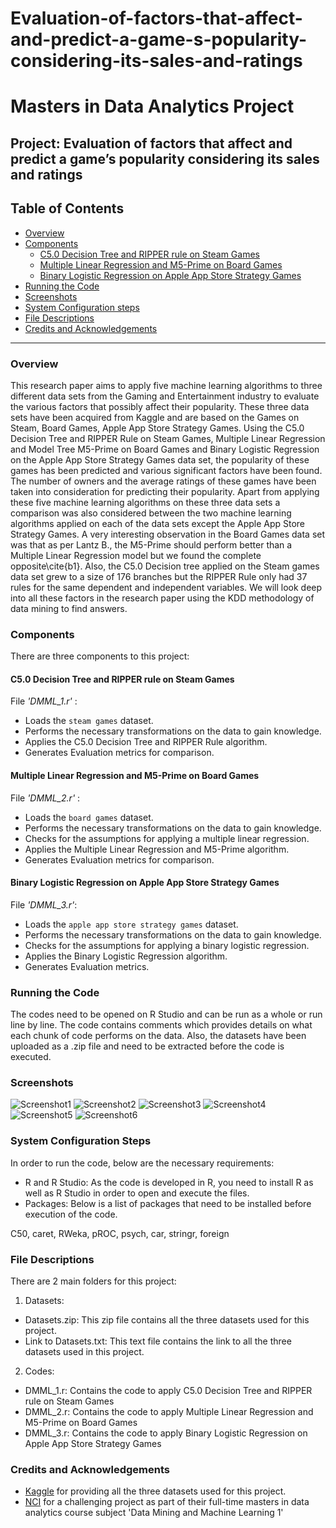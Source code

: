 # Evaluation-of-factors-that-affect-and-predict-a-game-s-popularity-considering-its-sales-and-ratings

# Masters in Data Analytics Project

## Project: Evaluation of factors that affect and predict a game’s popularity considering its sales and ratings

## Table of Contents

- [Overview](#overview)
- [Components](#components)
  - [C5.0 Decision Tree and RIPPER rule on Steam Games](#steam)
  - [Multiple Linear Regression and M5-Prime on Board Games](#board)
  - [Binary Logistic Regression on Apple App Store Strategy Games](#strategy)
- [Running the Code](#running)
- [Screenshots](#screenshots)
- [System Configuration steps](#config)
- [File Descriptions](#files)
- [Credits and Acknowledgements](#credits)

***

<a id='overview'></a>

### Overview
This research paper aims to apply five machine learning algorithms to three different data sets from the  Gaming and Entertainment industry to evaluate the various factors that possibly affect their popularity. These three data sets have been acquired from Kaggle and are based on the Games on Steam, Board Games, Apple App Store Strategy Games. Using the C5.0 Decision Tree and RIPPER Rule on Steam Games, Multiple Linear Regression and Model Tree M5-Prime on Board Games and Binary Logistic Regression on the Apple App Store Strategy Games data set, the popularity of these games has been predicted and various significant factors have been found. The number of owners and the average ratings of these games have been taken into consideration for predicting their popularity. Apart from applying these five machine learning algorithms on these three data sets a comparison was also considered between the two machine learning algorithms applied on each of the data sets except the Apple App Store Strategy Games. A very interesting observation in the Board Games data set was that as per Lantz B., the M5-Prime should perform better than a Multiple Linear Regression model but we found the complete opposite\cite{b1}. Also, the C5.0 Decision tree applied on the Steam games data set grew to a size of 176 branches but the RIPPER Rule only had 37 rules for the same dependent and independent variables. We will look deep into all these factors in the research paper using the KDD methodology of data mining to find answers.

<a id='components'></a>

### Components
There are three components to this project:

<a id='steam'></a>

#### C5.0 Decision Tree and RIPPER rule on Steam Games
File _'DMML\_1.r'_ :

- Loads the `steam games` dataset.
- Performs the necessary transformations on the data to gain knowledge.
- Applies the C5.0 Decision Tree and RIPPER Rule algorithm.
- Generates Evaluation metrics for comparison.

<a id='board'></a>

#### Multiple Linear Regression and M5-Prime on Board Games
File _'DMML\_2.r'_ :

- Loads the `board games` dataset.
- Performs the necessary transformations on the data to gain knowledge.
- Checks for the assumptions for applying a multiple linear regression.
- Applies the Multiple Linear Regression and M5-Prime algorithm.
- Generates Evaluation metrics for comparison.

<a id='strategy'></a>

#### Binary Logistic Regression on Apple App Store Strategy Games
File _'DMML\_3.r'_:

- Loads the `apple app store strategy games` dataset.
- Performs the necessary transformations on the data to gain knowledge.
- Checks for the assumptions for applying a binary logistic regression.
- Applies the Binary Logistic Regression algorithm.
- Generates Evaluation metrics.

<a id='running'></a>

### Running the Code

The codes need to be opened on R Studio and can be run as a whole or run line by line. The code contains comments which provides details on what each chunk of code performs on the data. Also, the datasets have been uploaded as a .zip file and need to be extracted before the code is executed.

<a id='screenshots'></a>

### Screenshots

![Screenshot1](/images/blrauc.png)
![Screenshot2](/images/c5jripauc.png)
![Screenshot3](/images/mlrass.png)
![Screenshot4](/images/mulcolchk.png)
![Screenshot5](/images/mulcolchk3.png)
![Screenshot6](/images/norm2.png)

<a id='config'></a>

### System Configuration Steps

In order to run the code, below are the necessary requirements:

- R and R Studio: As the code is developed in R, you need to install R as well as R Studio in order to open and execute the files.
- Packages: Below is a list of packages that need to be installed before execution of the code.

C50, caret, RWeka, pROC, psych, car, stringr, foreign

<a id='files'></a>

### File Descriptions

There are 2 main folders for this project:

1. Datasets:
- Datasets.zip: This zip file contains all the three datasets used for this project.
- Link to Datasets.txt: This text file contains the link to all the three datasets used in this project.

2. Codes:
- DMML_1.r: Contains the code to apply C5.0 Decision Tree and RIPPER rule on Steam Games
- DMML_2.r: Contains the code to apply Multiple Linear Regression and M5-Prime on Board Games
- DMML_3.r: Contains the code to apply Binary Logistic Regression on Apple App Store Strategy Games

<a id='credits'></a>

### Credits and Acknowledgements

* [Kaggle](https://www.kaggle.com/) for providing all the three datasets used for this project.
* [NCI](https://www.ncirl.ie/) for a challenging project as part of their full-time masters in data analytics course subject 'Data Mining and Machine Learning 1'
